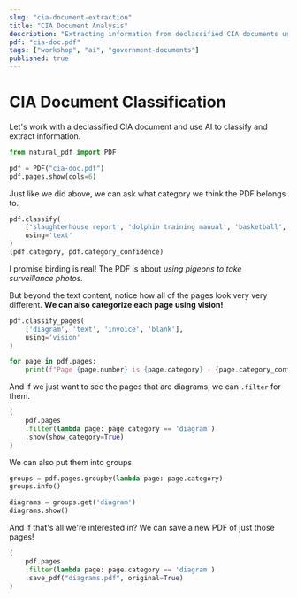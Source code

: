 ```yaml
---
slug: "cia-document-extraction"
title: "CIA Document Analysis"
description: "Extracting information from declassified CIA documents using AI"
pdf: "cia-doc.pdf"
tags: ["workshop", "ai", "government-documents"]
published: true
---
```


# CIA Document Classification

Let's work with a declassified CIA document and use AI to classify and extract information.

```python
from natural_pdf import PDF

pdf = PDF("cia-doc.pdf")
pdf.pages.show(cols=6)
```

Just like we did above, we can ask what category we think the PDF belongs to.

```python
pdf.classify(
    ['slaughterhouse report', 'dolphin training manual', 'basketball', 'birding'],
    using='text'
)
(pdf.category, pdf.category_confidence)
```

I promise birding is real! The PDF is about *using pigeons to take surveillance photos.*

But beyond the text content, notice how all of the pages look very very different. **We can also categorize each page using vision!**

```python
pdf.classify_pages(
    ['diagram', 'text', 'invoice', 'blank'],
    using='vision'
)

for page in pdf.pages:
    print(f"Page {page.number} is {page.category} - {page.category_confidence:0.3}")
```

And if we just want to see the pages that are diagrams, we can `.filter` for them.

```python
(
    pdf.pages
    .filter(lambda page: page.category == 'diagram')
    .show(show_category=True)
)

```

We can also put them into groups.

```python
groups = pdf.pages.groupby(lambda page: page.category)
groups.info()
```

```python
diagrams = groups.get('diagram')
diagrams.show()
```

And if that's all we're interested in? We can save a new PDF of just those pages!

```python
(
    pdf.pages
    .filter(lambda page: page.category == 'diagram')
    .save_pdf("diagrams.pdf", original=True)
)
```